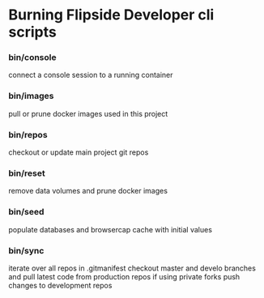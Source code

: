 # Burning Flipside Developer cli scripts

### bin/console

connect a console session to a running container 

### bin/images

pull or prune docker images used in this project

### bin/repos

checkout or update main project git repos

### bin/reset

remove data volumes and prune docker images

### bin/seed

populate databases and browsercap cache with initial values

### bin/sync

iterate over all repos in .gitmanifest
checkout master and develo branches and pull latest code from production repos
if using private forks push changes to development repos
